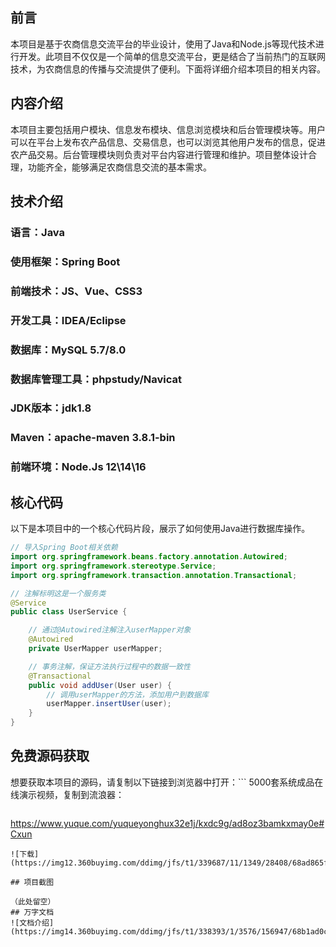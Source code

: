 ## 前言

本项目是基于农商信息交流平台的毕业设计，使用了Java和Node.js等现代技术进行开发。此项目不仅仅是一个简单的信息交流平台，更是结合了当前热门的互联网技术，为农商信息的传播与交流提供了便利。下面将详细介绍本项目的相关内容。

## 内容介绍

本项目主要包括用户模块、信息发布模块、信息浏览模块和后台管理模块等。用户可以在平台上发布农产品信息、交易信息，也可以浏览其他用户发布的信息，促进农产品交易。后台管理模块则负责对平台内容进行管理和维护。项目整体设计合理，功能齐全，能够满足农商信息交流的基本需求。

## 技术介绍

### 语言：Java

### 使用框架：Spring Boot

### 前端技术：JS、Vue、CSS3

### 开发工具：IDEA/Eclipse

### 数据库：MySQL 5.7/8.0

### 数据库管理工具：phpstudy/Navicat

### JDK版本：jdk1.8

### Maven：apache-maven 3.8.1-bin

### 前端环境：Node.Js 12\14\16

## 核心代码

以下是本项目中的一个核心代码片段，展示了如何使用Java进行数据库操作。

```java
// 导入Spring Boot相关依赖
import org.springframework.beans.factory.annotation.Autowired;
import org.springframework.stereotype.Service;
import org.springframework.transaction.annotation.Transactional;

// 注解标明这是一个服务类
@Service
public class UserService {

    // 通过@Autowired注解注入userMapper对象
    @Autowired
    private UserMapper userMapper;

    // 事务注解，保证方法执行过程中的数据一致性
    @Transactional
    public void addUser(User user) {
        // 调用userMapper的方法，添加用户到数据库
        userMapper.insertUser(user);
    }
}
```

## 免费源码获取

想要获取本项目的源码，请复制以下链接到浏览器中打开：```
5000套系统成品在线演示视频，复制到流浪器： 
```
```
https://www.yuque.com/yuqueyonghux32e1j/kxdc9g/ad8oz3bamkxmay0e#Cxun
``` 
![下载](https://img12.360buyimg.com/ddimg/jfs/t1/339687/11/1349/28408/68ad865fF412d7877/adaa650483a100f2.jpg)

## 项目截图

（此处留空）
## 万字文档
![文档介绍](https://img14.360buyimg.com/ddimg/jfs/t1/338393/1/3576/156947/68b1ad0cF74dc525c/ff9cd6c574295685.jpg)
